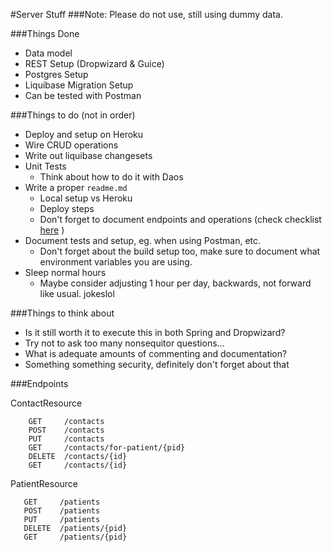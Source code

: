 #Server Stuff
###Note:
Please do not use, still using dummy data.

###Things Done
* Data model
* REST Setup (Dropwizard & Guice)
* Postgres Setup
* Liquibase Migration Setup
* Can be tested with Postman

###Things to do (not in order)
* Deploy and setup on Heroku
* Wire CRUD operations
* Write out liquibase changesets
* Unit Tests
  * Think about how to do it with Daos
* Write a proper ```readme.md```
  * Local setup vs Heroku
  * Deploy steps
  * Don't forget to document endpoints and operations (check checklist [here](https://github.com/GoTeamEpsilon/angular-to-react/issues/59) )
* Document tests and setup, eg. when using Postman, etc.
  * Don't forget about the build setup too, make sure to document what environment variables you are using.
* Sleep normal hours
  * Maybe consider adjusting 1 hour per day, backwards, not forward like usual. jokeslol

###Things to think about
* Is it still worth it to execute this in both Spring and Dropwizard?
* Try not to ask too many nonsequitor questions...
* What is adequate amounts of commenting and documentation?
* Something something security, definitely don't forget about that

###Endpoints

ContactResource
```
    GET     /contacts 
    POST    /contacts 
    PUT     /contacts 
    GET     /contacts/for-patient/{pid}
    DELETE  /contacts/{id} 
    GET     /contacts/{id}
 ```
 
 PatientResource
 ```
    GET     /patients
    POST    /patients 
    PUT     /patients 
    DELETE  /patients/{pid} 
    GET     /patients/{pid} 
 ```

